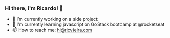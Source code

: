 ### Hi there, i'm Ricardo! 👋

- 🔭 I’m currently working on a side project
- 🌱 I'm currently learning javascript on GoStack bootcamp at @rocketseat
- 📫 How to reach me: hi@ricvieira.com

<!--
**vieiraricardo/vieiraricardo** is a ✨ _special_ ✨ repository because its `README.md` (this file) appears on your GitHub profile.

Here are some ideas to get you started:

- 🔭 I’m currently working on ...
- 🌱 I’m currently learning ...
- 👯 I’m looking to collaborate on ...
- 🤔 I’m looking for help with ...
- 💬 Ask me about ...
- 📫 How to reach me: ...
- 😄 Pronouns: ...
- ⚡ Fun fact: ...
-->
